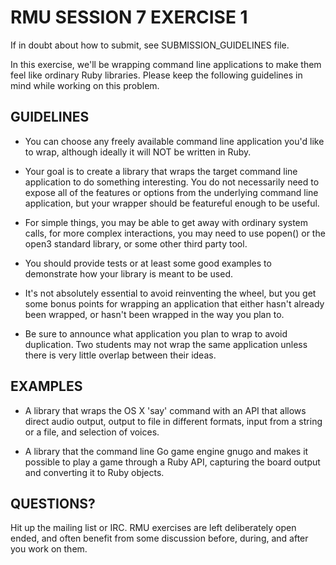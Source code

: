 # RMU SESSION 7 EXERCISE 1

If in doubt about how to submit, see SUBMISSION_GUIDELINES file.

In this exercise, we'll be wrapping command line applications to
make them feel like ordinary Ruby libraries. Please keep the following
guidelines in mind while working on this problem. 

## GUIDELINES

* You can choose any freely available command line application you'd like to
  wrap, although ideally it will NOT be written in Ruby.

* Your goal is to create a library that wraps the target command line 
  application to do something interesting. You do not necessarily need to expose
  all of the features or options from the underlying command line application,
  but your wrapper should be featureful enough to be useful.

* For simple things, you may be able to get away with ordinary system calls,
  for more complex interactions, you may need to use popen() or the open3
  standard library, or some other third party tool.

* You should provide tests or at least some good examples to demonstrate how
  your library is meant to be used.

* It's not absolutely essential to avoid reinventing the wheel, but you get some 
  bonus points for wrapping an application that either hasn't already been
  wrapped, or hasn't been wrapped in the way you plan to.

* Be sure to announce what application you plan to wrap to avoid duplication.
  Two students may not wrap the same application unless there is very little
  overlap between their ideas.

## EXAMPLES

- A library that wraps the OS X 'say' command with an API that allows direct
  audio output, output to file in different formats, input from a string or 
  a file, and selection of voices.
  
- A library that the command line Go game engine gnugo and makes it possible
  to play a game through a Ruby API, capturing the board output and converting 
  it to Ruby objects.

## QUESTIONS?

Hit up the mailing list or IRC. RMU exercises are left deliberately open ended,
and often benefit from some discussion before, during, and after you work on
them. 
